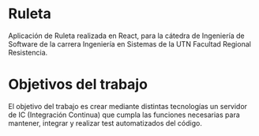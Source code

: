 # Ruleta

Aplicación de Ruleta realizada en React, para la cátedra de Ingeniería de Software de la carrera Ingeniería en Sistemas de la UTN Facultad Regional Resistencia.


# Objetivos del trabajo

El objetivo del trabajo es crear mediante distintas tecnologías un servidor de IC (Integración Continua) que cumpla las funciones necesarias para mantener, integrar y realizar test automatizados del código.




